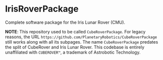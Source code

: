 # IrisRoverPackage
Complete software package for the Iris Lunar Rover (CMU).

**NOTE**: This repository used to be called `CubeRoverPackage`. For legacy reasons, the URL `https://github.com/PlanetaryRobotics/CubeRoverPackage` still works along with all its subpages. The name `CubeRoverPackage` predates the split of CubeRover and Iris Lunar Rover. This codebase is entirely unaffiliated with `CUBEROVER™`, a trademark of Astrobotic Technology.
